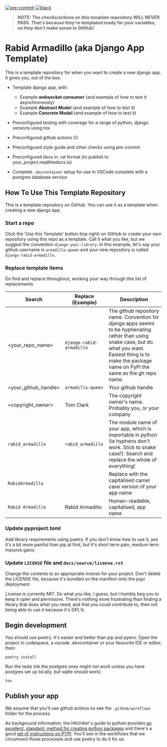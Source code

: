 <!--- The following badges don't work because they're templated... uncomment when filled out
[![PyPI version](https://badge.fury.io/py/{{library_name}}.svg)](https://badge.fury.io/py/{{library_name}})
[![codecov](https://codecov.io/gh/{{codecov_username}}/{{library_name}}/branch/master/graph/badge.svg)](https://codecov.io/gh/{{codecov_username}}/{{library_name}})
[![Documentation Status](https://readthedocs.org/projects/{{library_name}}/badge/?version=latest)](https://{{library_name}}.readthedocs.io/en/latest/?badge=latest)
--->

[![pre-commit](https://img.shields.io/badge/pre--commit-enabled-brightgreen?logo=pre-commit&logoColor=white)](https://github.com/pre-commit/pre-commit)
[![black](https://img.shields.io/badge/code%20style-black-000000.svg)](https://github.com/ambv/black)

> **NOTE: The checks/actions on this template repository WILL NEVER PASS. That's because they're templated ready for your variables, so they don't make sense to GitHub!**

# Rabid Armadillo (aka Django App Template)

This is a template repository for when you want to create a new django app. It gives you, out of the box:

- Template django app, with:

  - Example **websocket consumer** (and example of how to test it asynchronously)
  - Example **Abstract Model** (and example of how to test it)
  - Example **Concrete Model** (and example of how to test it)

- Preconfigured testing with coverage for a range of python, django versions using tox

- Preconfigured github actions CI

- Preconfigured style guide and other checks using pre-commit

- Preconfigured docs in .rst format (to publish to your_project.readthedocs.io)

- Complete `.devcontainer` setup for use in VSCode complete with a postgres database service

## How To Use This Template Repository

This is a template repository on GitHub. You can use it as a template when creating a new django app.

### Start a repo

Click the 'Use this Template' button (top right) on GitHub to create your own repository using this repo as a template.
Call it what you like, but we suggest the convention `django-your-library`.
In this example, let's say your github username is `armadillo-queen` and your new repository is called `django-rabid-armadillo`.

### Replace template items

Do find and replace throughout, working your way through this list of replacements

| Search               | Replace (Example)        | Description                                                                                                                                                                                                        |
| -------------------- | ------------------------ | ------------------------------------------------------------------------------------------------------------------------------------------------------------------------------------------------------------------ |
| <your_repo_name>     | `django-rabid-armadillo` | The github repository name. Convention for django apps seems to be hyphenating rather than using snake case, but do what you want. Easiest thing is to make the package name on PyPi the same as the gh repo name. |
| <your_github_handle> | `armadillo-queen`        | Your github handle                                                                                                                                                                                                 |
| <copyright_owner>    | Tom Clark                | The copyright owner's name. Probably you, or your company                                                                                                                                                          |
| `rabid_armadillo`    | `rabid_armadillo`        | The module name of your app, which is importable in python (ie hyphens don't work. Stick to snake case!). Search and replace the whole of everything!                                                              |
| `RabidArmadillo`     |                          | Replace with the capitalised camel case version of your app name                                                                                                                                                   |
| `Rabid Armadillo`    | Rabid Armadillo          | Human-readable, capitalised, app name                                                                                                                                                                              |

### Update pyproject.toml

Add library requirements using poetry. If you don't know how to use it, yes it's a bit more painful than pip at first, but it's short term pain, medium term massive gains.

### Update `LICENSE` file and `docs/source/license.rst`

Change the contents to an appropriate license for your project. Don't delete the LICENSE file, because it's bundled on the manifest onto the pypi deployment.

License is currently MIT. Do what you like, I guess, but I humbly beg you to keep it open and permissive. There's
nothing more frustrating than finding a library that does what you need, and that you could contribute to, then not
being able to use it because it's GPL'd.

## Begin development

You should use poetry. It's easier and better than pip and pyenv. Open the project in codespace, a vscode .devcontainer or your favourite IDE or editor, then:

```
poetry install
```

Run the tests (nb the postgres ones might not work unless you have postgres set up locally, but sqlite should work)

```
tox
```

## Publish your app

We assume that you'll use github actions so see the `.github/workflows` folder for the process.

As background information, the Hitchiker's guide to python provides [an excellent, standard, method for creating python packages](http://docs.python-guide.org/en/latest/writing/structure/) and there's a good [set of instructions on PYPI](https://packaging.python.org/tutorials/distributing-packages/#uploading-your-project-to-pypi). You'll see in the workflows that we circumvent those processes and use poetry to do it for us.
